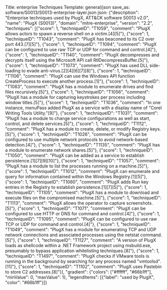 Title: enterprise Techniques
Template: general/json
save_as: software/S0013/S0013-enterprise-layer.json
json: {"description": "Enterprise techniques used by PlugX, ATT&CK software S0013 v2.0", "name": "PlugX (S0013)", "domain": "mitre-enterprise", "version": "2.2", "techniques": [{"score": 1, "techniqueID": "T1059", "comment": "PlugX allows actors to spawn a reverse shell on a victim.[4][5]"}, {"score": 1, "techniqueID": "T1043", "comment": "PlugX has beaconed to its C2 over port 443.[7][5]"}, {"score": 1, "techniqueID": "T1094", "comment": "PlugX can be configured to use raw TCP or UDP for command and control.[4]"}, {"score": 1, "techniqueID": "T1140", "comment": "PlugX decompresses and decrypts itself using the Microsoft API call RtlDecompressBuffer.[5]"}, {"score": 1, "techniqueID": "T1073", "comment": "PlugX has used DLL side-loading to evade anti-virus.[2][4][6][7][8]"}, {"score": 1, "techniqueID": "T1106", "comment": "PlugX can use the Windows API function CreateProcess to execute another process.[1]"}, {"score": 1, "techniqueID": "T1083", "comment": "PlugX has a module to enumerate drives and find files recursively.[5]"}, {"score": 1, "techniqueID": "T1056", "comment": "PlugX has a module for capturing keystrokes per process including window titles.[5]"}, {"score": 1, "techniqueID": "T1036", "comment": "In one instance, menuPass added PlugX as a service with a display name of \"Corel Writing Tools Utility.\"[9]"}, {"score": 1, "techniqueID": "T1031", "comment": "PlugX has a module to change service configurations as well as start, control, and delete services.[5]"}, {"score": 1, "techniqueID": "T1112", "comment": "PlugX has a module to create, delete, or modify Registry keys.[5]"}, {"score": 1, "techniqueID": "T1026", "comment": "PlugX can be configured to use multiple network protocols to avoid network-based detection.[4]"}, {"score": 1, "techniqueID": "T1135", "comment": "PlugX has a module to enumerate network shares.[5]"}, {"score": 1, "techniqueID": "T1050", "comment": "PlugX can be added as a service to establish persistence.[1][7][9][10]"}, {"score": 1, "techniqueID": "T1057", "comment": "PlugX has a module to list the processes running on a machine.[5]"}, {"score": 1, "techniqueID": "T1012", "comment": "PlugX can enumerate and query for information contained within the Windows Registry.[1][5]"}, {"score": 1, "techniqueID": "T1060", "comment": "PlugX adds Run key entries in the Registry to establish persistence.[1][7][5]"}, {"score": 1, "techniqueID": "T1105", "comment": "PlugX has a module to download and execute files on the compromised machine.[5]"}, {"score": 1, "techniqueID": "T1113", "comment": "PlugX allows the operator to capture screenshots.[5]"}, {"score": 1, "techniqueID": "T1071", "comment": "PlugX can be configured to use HTTP or DNS for command and control.[4]"}, {"score": 1, "techniqueID": "T1095", "comment": "PlugX can be configured to use raw TCP or UDP for command and control.[4]"}, {"score": 1, "techniqueID": "T1049", "comment": "PlugX has a module for enumerating TCP and UDP network connections and associated processes using the netstat command.[5]"}, {"score": 1, "techniqueID": "T1127", "comment": "A version of PlugX loads as shellcode within a .NET Framework project using msbuild.exe, presumably to bypass application whitelisting techniques.[8]"}, {"score": 1, "techniqueID": "T1497", "comment": "PlugX checks if VMware tools is running in the background by searching for any process named \"vmtoolsd\".[11]"}, {"score": 1, "techniqueID": "T1102", "comment": "PlugX uses Pastebin to store C2 addresses.[8]"}], "gradient": {"colors": ["#ffffff", "#66b1ff"], "minValue": 0, "maxValue": 1}, "legendItems": [{"label": "used by PlugX", "color": "#66b1ff"}]}